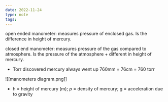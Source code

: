 ```yaml
---
date: 2022-11-24
type: note
tags:
---
```


open ended manometer: measures pressure of enclosed gas. Is the difference in height of mercury.

closed end manometer: measures pressure of the gas compared to atmosphere. Is the pressure of the atmosphere + different in height of mercury.
- Torr discovered mercury always went up 760mm = 76cm = 760 torr

![[manometers diagram.png]]
- h = height of mercury (m); *p* = density of mercury; g = acceleration due to gravity
